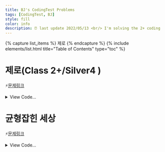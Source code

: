 ```yaml
---
title: BJ's CodingTest Problems
tags: [CodingTest, BJ]
style: fill
color: info
description: ⏰ last update 2022/05/13 <br/> I'm solving the 2+ coding problems of  "solved.ac" and summarizing. 
---
```


{% capture list_items %}
제로
{% endcapture %}
{% include elements/list.html title="Table of Contents" type="toc" %}



# 제로(Class 2+/Silver4 )

⚡[문제링크](https://www.acmicpc.net/problem/10773)

<details>
<summary>View Code...</summary>
<div markdown="1">

```python
k = int(input())
numbers = []
for i in range(k):
    number = int(input())
    if number != 0:
        numbers.append(number)
    else:
        numbers.pop(-1)
    print(numbers)
answer = sum(numbers)
print(answer)
```
</div>
</details>



# 균형잡힌 세상

⚡[문제링크](https://www.acmicpc.net/problem/10773)

<details>
<summary>View Code...</summary>
<div markdown="1">

```python
while True :
    a = input()
    stack = []

    if a == "." :
        break

    for i in a :
        if i == '[' or i == '(' :
            stack.append(i)
        elif i == ']' :
            if len(stack) != 0 and stack[-1] == '[' :
                stack.pop() # 맞으면 지워서 stack을 비워줌 0 = yes
            else : 
                stack.append(']')
                break
        elif i == ')' :
            if len(stack) != 0 and stack[-1] == '(' :
                stack.pop()
            else :
                stack.append(')')
                break
    if len(stack) == 0 :
        print('yes')
    else :
        print('no')
```

</div>
</details>